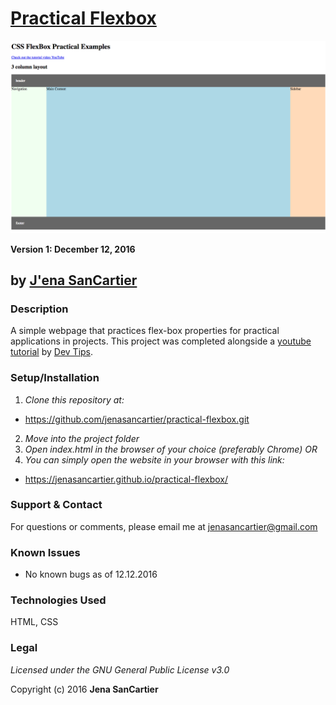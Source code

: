 # [Practical Flexbox](https://jenasancartier.github.io/practical-flexbox/)
![project screenshot](/img/screenshot.png)

__Version 1: December 12, 2016__
## by [J'ena SanCartier](https://github.com/jenasancartier)

### Description
A simple webpage that practices flex-box properties for practical applications in projects. This project was completed alongside a [youtube tutorial](https://www.youtube.com/watch?v=H1lREysgdgc) by [Dev Tips](https://www.youtube.com/channel/UCyIe-61Y8C4_o-zZCtO4ETQ).


### Setup/Installation
1. _Clone this repository at:_
  * https://github.com/jenasancartier/practical-flexbox.git
2. _Move into the project folder_
3. _Open index.html in the browser of your choice (preferably Chrome) OR_
4. _You can simply open the website in your browser with this link:_
  * https://jenasancartier.github.io/practical-flexbox/

### Support & Contact
For questions or comments, please email me at [jenasancartier@gmail.com](mailto:jenasancartier@gmail.com)

### Known Issues
* No known bugs as of 12.12.2016

### Technologies Used
HTML, CSS

### Legal
*Licensed under the GNU General Public License v3.0*

Copyright (c) 2016 **Jena SanCartier**
